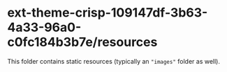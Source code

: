 # ext-theme-crisp-109147df-3b63-4a33-96a0-c0fc184b3b7e/resources

This folder contains static resources (typically an `"images"` folder as well).
